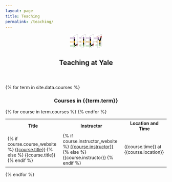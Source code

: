 ```yaml
---
layout: page
title: Teaching
permalink: /teaching/
---
```



<center><a href="https://yale-lily.github.io/"><img src="/lily-logo.png" alt="test image" width="20%" height="20%"></a></center>
  <header class="post-header">
    <h2 class="post-title">Teaching at Yale</h2>
  </header> 

{% for term in site.data.courses %}
<div class ="row">

<div style="text-align:center">
<h3>Courses in {{term.term}}</h3>
</div>
</div>

<table class="table table-striped table-hover">
<tr>
    <th> Title </th> <th> Instructor</th> <th> Location and Time </th>
</tr>
{% for course in term.courses %}
    <tr>
        <td> 
        {% if course.course_website %}
           <a href="{{course.course_website}}">{{course.title}}</a>
        {% else %}
           {{course.title}}
        {% endif %}
        </td>
        <td> 
        {% if course.instructor_website %}
           <a href="{{course.instructor_website}}">{{course.instructor}}</a>
        {% else %}
           {{course.instructor}}
        {% endif %}
        </td>
        <td> {{course.time}} at {{course.location}} </td>
    </tr>
{% endfor %}
</table>
{% endfor %}

<style>
#pubTable_filter{
    display:none;
}
</style>

<table id="pubTable" class="table table-hover"></table>




